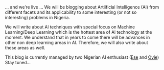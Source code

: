 ... and we're live ...
We will be blogging about Artiificial Intelligence (AI) from different facets and its applicability to some interesting (or not so interesting) problems in Nigeria.  

We will write about AI techniques with special focus on Machine Learning/Deep Learning which is the hottest area of AI technology at the moment. We understand that in years to come there will be advances in other non deep learning areas in AI. Therefore, we will also write about these areas as well.  

This blog is currently managed by two Nigerian AI enthusiast ([Ese](https://github.com/dlpbc) and [Ovie](https://github.com/mikaelovi))  
Stay tuned...  
